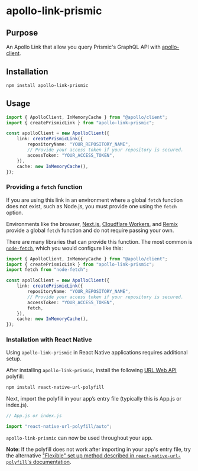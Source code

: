# apollo-link-prismic

## Purpose

An Apollo Link that allow you query Prismic's GraphQL API with [apollo-client](https://www.apollographql.com/client/).

## Installation

```
npm install apollo-link-prismic
```

## Usage

```typescript
import { ApolloClient, InMemoryCache } from "@apollo/client";
import { createPrismicLink } from "apollo-link-prismic";

const apolloClient = new ApolloClient({
	link: createPrismicLink({
		repositoryName: "YOUR_REPOSITORY_NAME",
		// Provide your access token if your repository is secured.
		accessToken: "YOUR_ACCESS_TOKEN",
	}),
	cache: new InMemoryCache(),
});
```

### Providing a `fetch` function

If you are using this link in an environment where a global `fetch` function does not exist, such as Node.js, you must provide one using the `fetch` option.

Environments like the browser, [Next.js](https://nextjs.org/), [Cloudflare Workers](https://workers.cloudflare.com/), and [Remix](https://remix.run/) provide a global `fetch` function and do not require passing your own.

There are many libraries that can provide this function. The most common is [`node-fetch`](https://www.npmjs.com/package/node-fetch), which you would configure like this:

```typescript
import { ApolloClient, InMemoryCache } from "@apollo/client";
import { createPrismicLink } from "apollo-link-prismic";
import fetch from "node-fetch";

const apolloClient = new ApolloClient({
	link: createPrismicLink({
		repositoryName: "YOUR_REPOSITORY_NAME",
		// Provide your access token if your repository is secured.
		accessToken: "YOUR_ACCESS_TOKEN",
		fetch,
	}),
	cache: new InMemoryCache(),
});
```

### Installation with React Native

Using `apollo-link-prismic` in React Native applications requires additional setup.

After installing `apollo-link-prismic`, install the following [URL Web API](https://developer.mozilla.org/en-US/docs/Web/API/URL_API) polyfill:

```sh
npm install react-native-url-polyfill
```

Next, import the polyfill in your app’s entry file (typically this is App.js or index.js).

```javascript
// App.js or index.js

import "react-native-url-polyfill/auto";
```

`apollo-link-prismic` can now be used throughout your app.

**Note**: If the polyfill does not work after importing in your app's entry file, try the alternative ["Flexible" set up method described in `react-native-url-polyfill`'s documentation](https://github.com/charpeni/react-native-url-polyfill#option-2-flexible).
